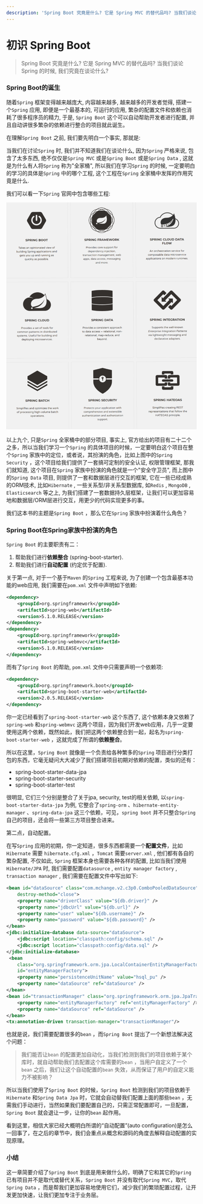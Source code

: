 ```yaml
---
description: 'Spring Boot 究竟是什么? 它是 Spring MVC 的替代品吗? 当我们谈论 Spring 的时候, 我们究竟在谈论什么?'
---
```


# 初识 Spring Boot

>Spring Boot 究竟是什么? 它是 Spring MVC 的替代品吗? 当我们谈论 Spring 的时候, 我们究竟在谈论什么?

### Spring Boot的诞生

随着`Spring` 框架变得越来越庞大, 内容越来越多, 越来越多的开发者觉得, 搭建一个`Spring` 应用, 即便是一个最基本的, 可运行的应用, 繁杂的配置文件和依赖也消耗了很多程序员的精力, 于是, `Spring Boot` 这个可以自动帮助开发者进行配置, 并且自动讲很多繁杂的依赖进行整合的项目就此诞生。

在理解`Spring Boot` 之前, 我们要先明白一个事实, 那就是:

当我们在讨论`Spring` 时, 我们并不知道我们在谈论什么, 因为`Spring` 严格来说, 包含了太多东西, 绝不仅仅是`Spring MVC` 或是`Spring Boot` 或是`Spring Data` , 这就是为什么有人将`Spring` 称为"全家桶", 所以我们在学习`Spring` 的时候, 一定要明白的学习的具体是`Spring` 中的哪个工程, 这个工程在`Spring` 全家桶中发挥的作用究竟是什么.

我们可以看一下`Spring` 官网中包含哪些工程:

![Spring &#x5305;&#x542B;&#x7684;&#x5DE5;&#x7A0B;\(&#x90E8;&#x5206;\)](./assets/images/spring-official-intro.png)

以上九个,  只是`Spring` 全家桶中的部分项目, 事实上, 官方给出的项目有二十二个之多，所以当我们学习一个`Spring` 的具体项目的时候，一定要明白这个项目在整个`Spring` 家族中的定位，或者说，其扮演的角色，比如上图中的`Spring Security` ，这个项目给我们提供了一套搞可定制的安全认证, 权限管理框架, 那我们就知道, 这个项目在`Spring` 家族中扮演的角色就是一个"安全守卫员", 而上图中的`Spring Data` 项目, 则提供了一套和数据层进行交互的框架, 它在一些已经成熟的ORM技术, 比如`Hibernate` , 一些关系型/非关系型数据库, 如`Redis` , `MongoDB` , `Elasticsearch` 等之上, 为我们搭建了一套数据持久层框架，让我们可以更加容易地和数据层/ORM层进行交互，用更少的代码实现更多的事。

我们这本书的主题是`Spring Boot` ，那么它在`Spring` 家族中扮演着什么角色？

### Spring Boot在Spring家族中扮演的角色

`Spring Boot` 的主要职责有二：

1. 帮助我们进行**依赖整合** \(spring-boot-starter\).
2. 帮助我们进行**自动配置** \(约定优于配置\).

关于第一点, 对于一个基于`Maven` 的`Spring` 工程来说, 为了创建一个包含最基本功能的web应用, 我们需要在`pom.xml` 文件中声明如下依赖:

```xml
<dependency>
    <groupId>org.springframework</groupId>
    <artifactId>spring-web</artifactId>
    <version>5.1.0.RELEASE</version>
</dependency>
<dependency>
    <groupId>org.springframework</groupId>
    <artifactId>spring-webmvc</artifactId>
    <version>5.1.0.RELEASE</version>
</dependency>
```

而有了`Spring Boot` 的帮助, `pom.xml` 文件中只需要声明一个依赖项:

```xml
<dependency>
    <groupId>org.springframework.boot</groupId>
    <artifactId>spring-boot-starter-web</artifactId>
    <version>2.0.5.RELEASE</version>
</dependency>
```

你一定已经看到了`spring-boot-starter-web` 这个东西了, 这个依赖本身又依赖了`spring-web` 和`spring-webmvc` 这两个项目，因为我们开发web应用，几乎一定要使用这两个依赖，既然如此，我们把这两个依赖整合到一起，起名为`spring-boot-starter-web` ，这就完成了所谓的**依赖整合**。

所以在这里，`Spring Boot` 就像是一个负责给各种繁多的`Spring` 项目进行分类打包的东西，它毫无疑问大大减少了我们搭建项目初期对依赖的配置，类似的还有：

* spring-boot-starter-data-jpa
* spring-boot-starter-security
* spring-boot-starter-test

很明显, 它们三个分别是整合了关于jpa, security, test的相关依赖, 以`spring-boot-starter-data-jpa` 为例, 它整合了`spring-orm` 、`hibernate-entity-manager` 、`spring-data-jpa` 这三个依赖，可见，`spring boot` 并不只整合`Spring` 自己的项目，还会将一些第三方项目整合进来。

第二点，自动配置。

在写`Spring` 应用的初期，你一定知道，很多东西都需要一个**配置文件**，比如`Hibernate` 需要 `hibernate.cfg.xml` ，`Tomcat` 需要`server.xml` ,  他们都有各自的繁杂配置, 不仅如此, `Spring` 框架本身也需要各种各样的配置, 比如当我们使用`Hibernate/JPA` 时, 我们需要配置`datasource` , `entity manager factory` , `transaction manager` , 我们需要在配置文件中写出如下:

```xml
<bean id="dataSource" class="com.mchange.v2.c3p0.ComboPooledDataSource"
    destroy-method="close">
    <property name="driverClass" value="${db.driver}" />
    <property name="jdbcUrl" value="${db.url}" />
    <property name="user" value="${db.username}" />
    <property name="password" value="${db.password}" />
</bean>
<jdbc:initialize-database data-source="dataSource">
    <jdbc:script location="classpath:config/schema.sql" />
    <jdbc:script location="classpath:config/data.sql" />
</jdbc:initialize-database>
 <bean
    class="org.springframework.orm.jpa.LocalContainerEntityManagerFactoryBean"
    id="entityManagerFactory">
    <property name="persistenceUnitName" value="hsql_pu" />
    <property name="dataSource" ref="dataSource" />
</bean>
<bean id="transactionManager" class="org.springframework.orm.jpa.JpaTransactionManager">
    <property name="entityManagerFactory" ref="entityManagerFactory" />
    <property name="dataSource" ref="dataSource" />
</bean>
<tx:annotation-driven transaction-manager="transactionManager"/>
```

也就是说，我们需要配置很多的`bean` ，而`Spring Boot` 提出了一个新想法解决这个问题：

> 我们能否让`bean` 的配置更加自动化，当我们检测到我们的项目依赖于某个库时，就自动帮助我们去配置这个库需要的`bean` ，当用户自定义了一个`bean` 之后，我们让这个自动配置的`bean` 失效，从而保证了用户的自定义能力不被影响？

所以当我们使用了`Spring Boot` 的时候，`Spring Boot` 检测到我们的项目依赖于`Hibernate` 和`Spring Data Jpa` 时，它就会自动替我们配置上面的那些`bean` ，无需我们手动进行，当然如果我们要配置自己的，只需正常配置即可，一旦配置，`Spring Boot` 就会退让一步，让你的`bean` 起作用。

看到这里，相信大家已经大概明白所谓的“自动配置”\(auto configuration\)是怎么一回事了，在之后的章节中，我们会重点从概念和源码的角度去解释自动配置的实现原理。

### 小结

这一章简要介绍了`Spring Boot` 到底是用来做什么的，明确了它和其它的`Spring` 已有项目并不是取代或替代关系，`Spring Boot` 并没有取代`Spring MVC`，取代`Spring Data` ，而是帮我们更加容易地使用它们，减少我们的繁琐配置过程，让开发更加快速，让我们更加专注于业务层。



